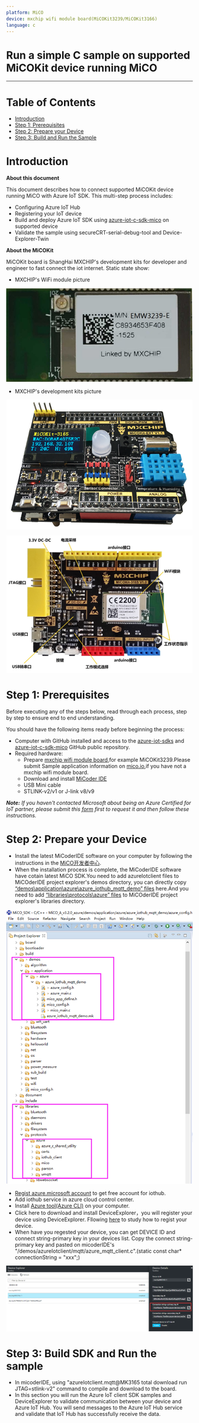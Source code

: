 ```yaml
---
platform: MiCO
device: mxchip wifi module board(MiCOKit3239/MiCOKit3166)
language: c
---
```


Run a simple C sample on supported MiCOKit device running MiCO
===
---

# Table of Contents

-   [Introduction](#Introduction)
-   [Step 1: Prerequisites](#Prerequisites)
-   [Step 2: Prepare your Device](#PrepareDevice)
-   [Step 3: Build and Run the Sample](#Build)

# Introduction

**About this document**

This document describes how to connect supported MiCOKit device running MiCO with Azure IoT SDK. This multi-step process includes:
-   Configuring Azure IoT Hub
-   Registering your IoT device
-   Build and deploy Azure IoT SDK using [azure-iot-c-sdk-mico](https://github.com/zhaojuntao/azure-iot-c-sdk-mico) on supported device
-	Validate the sample using secureCRT-serial-debug-tool and Device-Explorer-Twin

**About the MiCOKit**

MiCOKit board is ShangHai MXCHIP's development kits for developer and engineer to fast connect the iot internet.
Static state show:

-   MXCHIP's WiFi module picture

![](./media/Azure--iothubmico-setup/MXCHIP-EMW3239-E.jpg)

-   MXCHIP's development kits picture

![](./media/Azure--iothubmico-setup/MiCOKit_development_kit01.png)

![](./media/Azure--iothubmico-setup/MiCOKit_development_kit02.jpg)

<a name="Prerequisites"></a>
# Step 1: Prerequisites

Before executing any of the steps below, read through each process, step by step
to ensure end to end understanding.

You should have the following items ready before beginning the process:

-   Computer with GitHub installed and access to the
    [azure-iot-sdks](https://github.com/Azure/azure-iot-sdks) and [azure-iot-c-sdk-mico](https://github.com/zhaojuntao/azure-iot-c-sdk-mico) GitHub
    public repository.
-   Required hardware:
	-	Prepare [mxchip wifi module board](http://www.mxchip.com/product/wifi),for example MiCOKit3239.Please submit Sample application information on [mico.io](http://bbs.mico.io/),if you have not a mxchip wifi module board.
	-	Download and install [MiCoder IDE](http://developer.mico.io/downloads)
	-   USB Mini cable
	-	STLINK-v2/v1 or J-link v8/v9

***Note:*** *If you haven't contacted Microsoft about being an Azure Certified for IoT partner, please submit this [form](<https://catalog.azureiotsuite.com/>) first to request it and then follow these instructions.*

<a name="PrepareDevice"></a>
# Step 2: Prepare your Device

-   Install the latest MiCoderIDE software on your computer by
following the instructions in the [MiCO开发者中心](http://developer.mico.io/docs/13).
-   When the installation process is complete, the MiCoderIDE software have cotain latest MiCO SDK.You need to add azureIotclient files to MiCOderIDE project explorer's demos directory, you can directly copy [“demos\application\azure\azure_iothub_mqtt_demo” files](https://github.com/zhaojuntao/azure-iot-c-sdk-mico/tree/master/demos/application/azure/azure_iothub_mqtt_demo) here.And you need to add [“libraries\protocols\azure” files](https://github.com/zhaojuntao/azure-iot-c-sdk-mico/tree/master/libraries/protocols/azure) to MiCOderIDE project explorer's libraries directory.

  ![](./media/Azure--iothubmico-setup/micoderIDE01.png)

-	[Regist azure.microsoft account](https://azure.microsoft.com/zh-cn/free/) to get free account for iothub.
-	Add iothub service in azure cloud control center.
-	Install [Azure tool(Azure CLI)](https://docs.microsoft.com/zh-cn/azure/iot-hub/iot-hub-raspberry-pi-kit-node-lesson2-get-azure-tools-win32) on your computer.
-	Click here to download and install DeviceExplorer，you will register your device using DeviceExplorer. Fllowing [here](https://github.com/Azure/azure-iot-device-ecosystem/blob/master/iotcertification/iot_certification_port_c_libraries_other_platforms/iot_certification_port_c_libraries_other_platforms.md) to study how to regist your device.
-	When have you regested your device, you can get DEVICE ID and connect string-primary key in your devices list. Copy the connect string-primary key and pasted on micoderIDE's "/demos/azureIotclient/mqtt/azure_mqtt_client.c".(static const char* connectionString = "xxx";)

  ![](./media/Azure--iothubmico-setup/micoderIDE02.png)

<a name="Build"></a>
# Step 3: Build SDK and Run the sample

 -	In micoderIDE, using "azureIotclient.mqtt@MK3165 total download run JTAG=stlink-v2" command to compile and download to the board.
 -	In this section you will run the Azure IoT client SDK samples and DeviceExplorer to validate communication between your device and Azure IoT Hub. You will send messages to the Azure IoT Hub service and validate that IoT Hub has successfully receive the data.

[setup-devbox-windows]: https://github.com/Azure/azure-iot-sdk-c/blob/master/doc/devbox_setup.md
[lnk-setup-iot-hub]: ../../setup_iothub.md
[lnk-manage-iot-hub]: ../../manage_iot_hub.md




